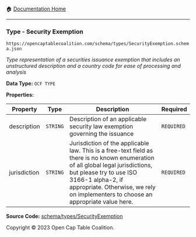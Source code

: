 :house: [Documentation Home](../../../README.md)

---

### Type - Security Exemption

`https://opencaptablecoalition.com/schema/types/SecurityExemption.schema.json`

_Type representation of a securities issuance exemption that includes an unstructured description and a country code for ease of processing and analysis_

**Data Type:** `OCF TYPE`

**Properties:**

| Property     | Type     | Description                                                                                                                                                                                                                                                         | Required   |
| ------------ | -------- | ------------------------------------------------------------------------------------------------------------------------------------------------------------------------------------------------------------------------------------------------------------------- | ---------- |
| description  | `STRING` | Description of an applicable security law exemption governing the issuance                                                                                                                                                                                          | `REQUIRED` |
| jurisdiction | `STRING` | Jurisdiction of the applicable law. This is a free-text field as there is no known enumeration of all global legal jurisdictions, but please try to use ISO 3166-1 alpha-2, if appropriate. Otherwise, we rely on implementers to choose an appropriate value here. | `REQUIRED` |

**Source Code:** [schema/types/SecurityExemption](../../../../schema/types/SecurityExemption.schema.json)

Copyright © 2023 Open Cap Table Coalition.
